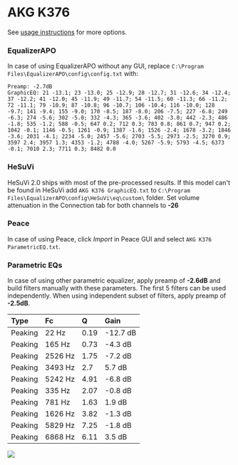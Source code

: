 # AKG K376
See [usage instructions](https://github.com/jaakkopasanen/AutoEq#usage) for more options.

### EqualizerAPO
In case of using EqualizerAPO without any GUI, replace `C:\Program Files\EqualizerAPO\config\config.txt`
with:
```
Preamp: -2.7dB
GraphicEQ: 21 -13.1; 23 -13.0; 25 -12.9; 28 -12.7; 31 -12.6; 34 -12.4; 37 -12.2; 41 -12.0; 45 -11.9; 49 -11.7; 54 -11.5; 60 -11.3; 66 -11.2; 72 -11.1; 79 -10.9; 87 -10.8; 96 -10.7; 106 -10.4; 116 -10.0; 128 -9.7; 141 -9.4; 155 -9.0; 170 -8.5; 187 -8.0; 206 -7.5; 227 -6.8; 249 -6.3; 274 -5.6; 302 -5.0; 332 -4.3; 365 -3.6; 402 -3.0; 442 -2.3; 486 -1.8; 535 -1.2; 588 -0.5; 647 0.2; 712 0.3; 783 0.8; 861 0.7; 947 0.2; 1042 -0.1; 1146 -0.5; 1261 -0.9; 1387 -1.6; 1526 -2.4; 1678 -3.2; 1846 -3.6; 2031 -4.1; 2234 -5.0; 2457 -5.6; 2703 -5.5; 2973 -2.5; 3270 0.9; 3597 2.4; 3957 1.3; 4353 -1.2; 4788 -4.0; 5267 -5.9; 5793 -4.5; 6373 -0.1; 7010 2.3; 7711 0.3; 8482 0.0
```

### HeSuVi
HeSuVi 2.0 ships with most of the pre-processed results. If this model can't be found in HeSuVi add
`AKG K376 GraphicEQ.txt` to `C:\Program Files\EqualizerAPO\config\HeSuVi\eq\custom\` folder.
Set volume attenuation in the Connection tab for both channels to **-26**

### Peace
In case of using Peace, click *Import* in Peace GUI and select `AKG K376 ParametricEQ.txt`.

### Parametric EQs
In case of using other parametric equalizer, apply preamp of **-2.6dB** and build filters manually
with these parameters. The first 5 filters can be used independently.
When using independent subset of filters, apply preamp of **-2.5dB**.

| Type    | Fc      |    Q | Gain     |
|:--------|:--------|:-----|:---------|
| Peaking | 22 Hz   | 0.19 | -12.7 dB |
| Peaking | 165 Hz  | 0.73 | -4.3 dB  |
| Peaking | 2526 Hz | 1.75 | -7.2 dB  |
| Peaking | 3493 Hz | 2.7  | 5.7 dB   |
| Peaking | 5242 Hz | 4.91 | -6.8 dB  |
| Peaking | 335 Hz  | 2.07 | -0.8 dB  |
| Peaking | 781 Hz  | 1.63 | 1.9 dB   |
| Peaking | 1626 Hz | 3.82 | -1.3 dB  |
| Peaking | 5829 Hz | 7.25 | -1.8 dB  |
| Peaking | 6868 Hz | 6.11 | 3.5 dB   |

![](https://raw.githubusercontent.com/jaakkopasanen/AutoEq/master/results/innerfidelity/sbaf-serious/AKG%20K376/AKG%20K376.png)